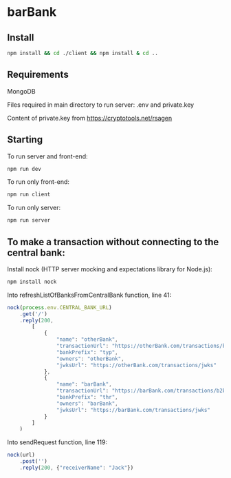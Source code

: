 # barBank


## Install
```sh
npm install && cd ./client && npm install & cd ..
```

## Requirements
MongoDB

Files required in main directory to run server: .env and private.key

Content of private.key from https://cryptotools.net/rsagen

## Starting
To run server and front-end:
```sh
npm run dev
```
To run only front-end:
```sh
npm run client
```
To run only server:
```sh
npm run server
```

## To make a transaction without connecting to the central bank:
Install nock (HTTP server mocking and expectations library for Node.js):

```sh
npm install nock
```

Into refreshListOfBanksFromCentralBank function, line 41:
```js
nock(process.env.CENTRAL_BANK_URL)
    .get('/')
    .reply(200,
        [
            {
                "name": "otherBank",
                "transactionUrl": "https://otherBank.com/transactions/b2b",
                "bankPrefix": "typ",
                "owners": "otherBank",
                "jwksUrl": "https://otherBank.com/transactions/jwks"
            },
            {
                "name": "barBank",
                "transactionUrl": "https://barBank.com/transactions/b2b",
                "bankPrefix": "thr",
                "owners": "barBank",
                "jwksUrl": "https://barBank.com/transactions/jwks"
            }
        ]
    )

```

Into sendRequest function, line 119:
```js
nock(url)
    .post('')
    .reply(200, {"receiverName": "Jack"})
```
